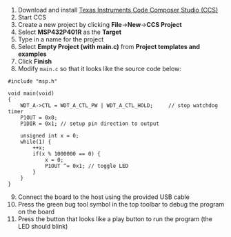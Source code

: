 1. Download and install [Texas Instruments Code Composer Studio (CCS)](https://www.ti.com/tool/CCSTUDIO)
2. Start CCS
3. Create a new project by clicking **File**->**New**->**CCS Project**
4. Select **MSP432P401R** as the **Target**
5. Type in a name for the project
6. Select **Empty Project (with main.c)** from **Project templates and examples**
7. Click **Finish**
8. Modify `main.c` so that it looks like the source code below:
```
#include "msp.h"

void main(void)
{
	WDT_A->CTL = WDT_A_CTL_PW | WDT_A_CTL_HOLD;		// stop watchdog timer
	P1OUT = 0x0;
	P1DIR = 0x1; // setup pin direction to output
	
	unsigned int x = 0;
	while(1) {
	    ++x;
	    if(x % 1000000 == 0) {
	        x = 0;
	        P1OUT ^= 0x1; // toggle LED
	    }
	}
}
```
9. Connect the board to the host using the provided USB cable
10. Press the green bug tool symbol in the top toolbar to debug the program on the board
11. Press the button that looks like a play button to run the program (the LED should blink)

